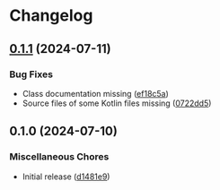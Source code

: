 # Changelog

## [0.1.1](https://github.com/wndhydrnt/saturn-bot-kotlin/compare/v0.1.0...v0.1.1) (2024-07-11)


### Bug Fixes

* Class documentation missing ([ef18c5a](https://github.com/wndhydrnt/saturn-bot-kotlin/commit/ef18c5ace90af4d48854ef95921ef628fe8ecdb3))
* Source files of some Kotlin files missing ([0722dd5](https://github.com/wndhydrnt/saturn-bot-kotlin/commit/0722dd569e9aeef769bcd25c1bf5850775494b85))

## 0.1.0 (2024-07-10)


### Miscellaneous Chores

* Initial release ([d1481e9](https://github.com/wndhydrnt/saturn-bot-kotlin/commit/d1481e94d22a811137fe095e9637f07a7f5387a9))
